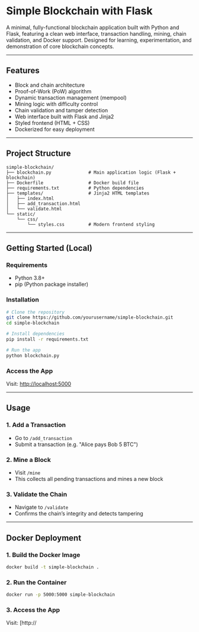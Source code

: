 # Simple Blockchain with Flask

A minimal, fully-functional blockchain application built with Python and Flask, featuring a clean web interface, transaction handling, mining, chain validation, and Docker support. Designed for learning, experimentation, and demonstration of core blockchain concepts.

---

## Features

- Block and chain architecture
- Proof-of-Work (PoW) algorithm
- Dynamic transaction management (mempool)
- Mining logic with difficulty control
- Chain validation and tamper detection
- Web interface built with Flask and Jinja2
- Styled frontend (HTML + CSS)
- Dockerized for easy deployment

---

## Project Structure

```
simple-blockchain/
├── blockchain.py              # Main application logic (Flask + blockchain)
├── Dockerfile                 # Docker build file
├── requirements.txt           # Python dependencies
├── templates/                 # Jinja2 HTML templates
│   ├── index.html
│   ├── add_transaction.html
│   └── validate.html
└── static/
    └── css/
        └── styles.css         # Modern frontend styling
```

---

## Getting Started (Local)

### Requirements

- Python 3.8+
- pip (Python package installer)

### Installation

```bash
# Clone the repository
git clone https://github.com/yourusername/simple-blockchain.git
cd simple-blockchain

# Install dependencies
pip install -r requirements.txt

# Run the app
python blockchain.py
```

### Access the App

Visit: [http://localhost:5000](http://localhost:5000)

---

## Usage

### 1. Add a Transaction

- Go to `/add_transaction`
- Submit a transaction (e.g. "Alice pays Bob 5 BTC")

### 2. Mine a Block

- Visit `/mine`
- This collects all pending transactions and mines a new block

### 3. Validate the Chain

- Navigate to `/validate`
- Confirms the chain’s integrity and detects tampering

---

## Docker Deployment

### 1. Build the Docker Image

```bash
docker build -t simple-blockchain .
```

### 2. Run the Container

```bash
docker run -p 5000:5000 simple-blockchain
```

### 3. Access the App

Visit: [http://
